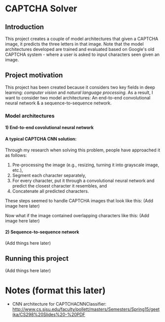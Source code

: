 # CAPTCHA Solver

## Introduction
This project creates a couple of model architectures that given a CAPTCHA image, it predicts the three letters in that image. Note that the model architectures developed are trained and evaluated based on Google's old CAPTCHA system - where a user is asked to input characters seen given an image.

## Project motivation
This project has been created because it considers two key fields in deep learning: _computer vision_ and _natural language processing_. As a result, I want to consider two model architectures: An end-to-end convolutional neural network & a sequence-to-sequence network.

### Model architectures

#### 1) End-to-end covolutional neural network
#### A typical CAPTCHA CNN solution:
Through my research when solving this problem, people have approached it as follows:
1) Pre-processing the image (e.g., resizing, turning it into grayscale image, etc.),
2) Segment each character separately,
3) For every character, put it through a convolutional neural network and predict the closest character it resembles, and
4) Concatenate all predicted characters.

These steps seemed to handle CAPTCHA images that look like this:
(Add image here later)

Now what if the image contained overlapping characters like this:
(Add image here later)

#### 2) Sequence-to-sequence network
(Add things here later)

## Running this project
(Add things here later)

# Notes (format this later)
- CNN architecture for CAPTCHACNNClassifier: http://www.cs.sjsu.edu/faculty/pollett/masters/Semesters/Spring15/geetika/CS298%20Slides%20-%20PDF

